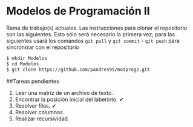 # Modelos de Programación II

Rama de trabajo(s) actuales. Las instrucciones para clonar el repositorio son las siguientes. Esto sólo será necesario la primera vez, para las siguientes usará los comandos ```git pull``` y ```git commit``` - ```git push``` para sincronizar con el repositorio

```bash
$ mkdir Modelos
$ cd Modelos
$ git clone https://github.com/pandres95/modprog2.git
```

##Tareas pendientes

1. Leer una matriz de un archivo de texto.
2. Encontrar la posición inicial del laberinto. ✔
3. Resolver filas. ✔
4. Resolver columnas.
5. Realizar recursividad.
